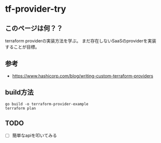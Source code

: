 # tf-provider-try

## このページは何？？

terraform providerの実装方法を学ぶ。
まだ存在しないSaaSのproviderを実装することが目標。

## 参考

- https://www.hashicorp.com/blog/writing-custom-terraform-providers

## build方法

```
go build -o terraform-provider-example
terraform plan
```

## TODO

- [ ] 簡単なapiを叩いてみる
